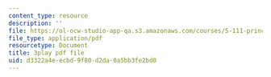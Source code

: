 ```yaml
---
content_type: resource
description: ''
file: https://ol-ocw-studio-app-qa.s3.amazonaws.com/courses/5-111-principles-of-chemical-science-fall-2008/d3322a4eecbd9f80d2da0a5bb3fe2bd0_l-BNoAPe6qo.pdf
file_type: application/pdf
resourcetype: Document
title: 3play pdf file
uid: d3322a4e-ecbd-9f80-d2da-0a5bb3fe2bd0
---
```

